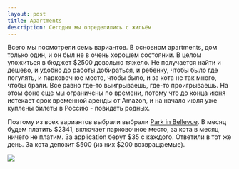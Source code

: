 ```yaml
---
layout: post
title: Apartments
description: Сегодня мы определились с жильём
---
```


Всего мы посмотрели семь вариантов. В основном apartments, дом только один, и
он был не в очень хорошем состоянии. В целом уложиться в бюджет $2500 
довольно тяжело. Не получается найти и дешево, и удобно до работы добираться,
и ребенку, чтобы было где погулять, и парковочное место, чтобы было, и за
кота не так много, чтобы брали. Все равно где-то выигрываешь, где-то проигрываешь.
На этом фоне еще мы ограничены по времени, потому что до конца июня истекает
срок временной аренды от Amazon, и на начало июля уже куплены билеты в Россию - 
повидать родных.

Поэтому из всех вариантов выбрали выбрали 
[Park in Bellevue](http://www.theparkinbellevue.com/). В месяц будем платить $2341, включает парковочное место, за кота в месяц ничего не платим.
За application берут $35 с каждого. Ответили в тот же день. За кота депозит
$500 (из них $200 возвращаемые).

<img src="http://i.imgur.com/TDltDuI.jpg" class="img-responsive img-thumbnail">
